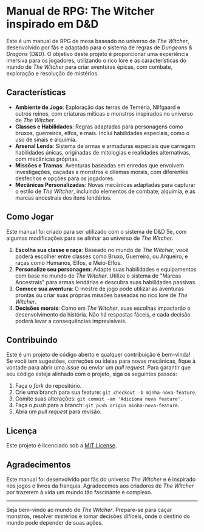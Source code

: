 # Manual de RPG: The Witcher inspirado em D&D

Este é um manual de RPG de mesa baseado no universo de *The Witcher*, desenvolvido por fãs e adaptado para o sistema de regras de *Dungeons & Dragons* (D&D). O objetivo deste projeto é proporcionar uma experiência imersiva para os jogadores, utilizando o rico lore e as características do mundo de *The Witcher* para criar aventuras épicas, com combate, exploração e resolução de mistérios.

## Características

- **Ambiente de Jogo**: Exploração das terras de Teméria, Nilfgaard e outros reinos, com criaturas míticas e monstros inspirados no universo de *The Witcher*.
- **Classes e Habilidades**: Regras adaptadas para personagens como bruxos, guerreiros, elfos, e mais. Inclui habilidades especiais, como o uso de sinais e alquimia.
- **Arsenal Lenda**: Sistema de armas e armaduras especiais que carregam habilidades únicas, originadas de mitologias e realidades alternativas, com mecânicas próprias.
- **Missões e Tramas**: Aventuras baseadas em enredos que envolvem investigações, caçadas a monstros e dilemas morais, com diferentes desfechos e opções para os jogadores.
- **Mecânicas Personalizadas**: Novas mecânicas adaptadas para capturar o estilo de *The Witcher*, incluindo elementos de combate, alquimia, e as marcas ancestrais dos itens lendários.

## Como Jogar

Este manual foi criado para ser utilizado com o sistema de D&D 5e, com algumas modificações para se alinhar ao universo de *The Witcher*.

1. **Escolha sua classe e raça**: Baseado no mundo de *The Witcher*, você poderá escolher entre classes como Bruxo, Guerreiro, ou Arqueiro, e raças como Humanos, Elfos, e Meio-Elfos.
2. **Personalize seu personagem**: Adapte suas habilidades e equipamentos com base no mundo de *The Witcher*. Utilize o sistema de "Marcas Ancestrais" para armas lendárias e descubra suas habilidades passivas.
3. **Comece sua aventura**: O mestre de jogo pode utilizar as aventuras prontas ou criar suas próprias missões baseadas no rico lore de *The Witcher*.
4. **Decisões morais**: Como em *The Witcher*, suas escolhas impactarão o desenvolvimento da história. Não há respostas fáceis, e cada decisão poderá levar a consequências imprevisíveis.

## Contribuindo

Este é um projeto de código aberto e qualquer contribuição é bem-vinda! Se você tem sugestões, correções ou ideias para novas mecânicas, fique à vontade para abrir uma *issue* ou enviar um *pull request*. Para garantir que seu código esteja alinhado com o projeto, siga os seguintes passos:

1. Faça o *fork* do repositório.
2. Crie uma branch para sua feature: `git checkout -b minha-nova-feature`.
3. Comite suas alterações: `git commit -am 'Adiciona nova feature'`.
4. Faça o *push* para a branch: `git push origin minha-nova-feature`.
5. Abra um *pull request* para revisão.

## Licença

Este projeto é licenciado sob a [MIT License](LICENSE).

## Agradecimentos

Este manual foi desenvolvido por fãs do universo *The Witcher* e é inspirado nos jogos e livros da franquia. Agradecemos aos criadores de *The Witcher* por trazerem à vida um mundo tão fascinante e complexo.

---

Seja bem-vindo ao mundo de *The Witcher*. Prepare-se para caçar monstros, resolver mistérios e tomar decisões difíceis, onde o destino do mundo pode depender de suas ações.
